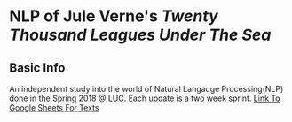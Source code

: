 # **NLP of Jule Verne's *Twenty Thousand Leagues Under The Sea***
## Basic Info
An independent study into the world of Natural Langauge Processing(NLP) done in the Spring 2018 @ LUC. Each update is a two week sprint.
[Link To Google Sheets For Texts]( https://docs.google.com/spreadsheets/d/1G-jLYV2xVLZrudckg3pJGJbcNCUSak38jnKhzU4vH5s/edit?usp=sharing "Link To Google Sheets For Texts")
